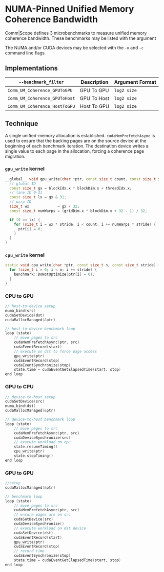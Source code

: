 # NUMA-Pinned Unified Memory Coherence Bandwidth

Comm|Scope defines 3 microbenchmarks to measure unified memory coherence bandwidth.
These benchmarks may be listed with the argument
    
The NUMA and/or CUDA devices may be selected with the `-n` and `-c` command line flags.

## Implementations

|`--benchmark_filter`|Description|Argument Format|
|-|-|-|
| `Comm_UM_Coherence_GPUToGPU` | GPU To GPU | `log2 size` |
| `Comm_UM_Coherence_GPUToHost` | GPU To Host | `log2 size` |
| `Comm_UM_Coherence_HostToGPU` | Host To GPU | `log2 size` |

## Technique

A single unified-memory allocation is established.
`cudaMemPrefetchAsync` is used to ensure that the backing pages are on the source device at the beginning of each benchmark iteration.
The destination device writes a single value to each page in the allocation, forcing a coherence page migration.

### `gpu_write` kernel

```cpp
__global__ void gpu_write(char *ptr, const size_t count, const size_t stride) {
  // global ID
  const size_t gx = blockIdx.x * blockDim.x + threadIdx.x;
  // lane ID 0-31
  const size_t lx = gx & 31;
  // warp ID
  size_t wx             = gx / 32;
  const size_t numWarps = (gridDim.x * blockDim.x + 32 - 1) / 32;

  if (0 == lx) {
    for (size_t i = wx * stride; i < count; i += numWarps * stride) {
      ptr[i] = 0;
    }
  }
}
```

### `cpu_write` kernel

```cpp
static void cpu_write(char *ptr, const size_t n, const size_t stride) {
  for (size_t i = 0; i < n; i += stride) {
    benchmark::DoNotOptimize(ptr[i] = 0);
  }
}
```


### CPU to GPU

```cpp
// host-to-device setup
numa_bind(src)
cudaSetDevice(dst)
cudaMallocManaged(&ptr)

// host-to-device benchmark loop
loop (state)
    // move pages to src
    cudaMemPrefetchAsync(ptr, src)
    cudaEventRecord(start)
    // execute on dst to force page access
    gpu_write(ptr) 
    cudaEventRecord(stop)
    cudaEventSynchronize(stop)
    state.time = cudaEventGetElapsedTime(start, stop)
end loop
```

### GPU to CPU

```cpp
// device-to-host setup
cudaSetDevice(src)
numa_bind(dst)
cudaMallocManaged(&ptr)

// device-to-host benchmark loop
loop (state)
    // move pages to src
    cudaMemPrefetchAsync(ptr, src)
    cudaDeviceSynchronize(src)
    // execute workload on cpu
    state.resumeTiming()
    cpu_write(ptr)
    state.stopTiming()
end loop
```


### GPU to GPU

```cpp
//setup
cudaMallocManaged(&ptr)

// benchmark loop
loop (state)
    // move pages to src
    cudaMemPrefetchAsync(ptr, src)
    // ensure pages are on src
    cudaSetDevice(src)
    cudaDeviceSynchronize()
    // execute workload on dst device
    cudaSetDevice(dst)
    cudaEventRecord(start)
    gpu_write(ptr) 
    cudaEventRecord(stop)
    // record time
    cudaEventSynchronize(stop)
    state.time = cudaEventGetElapsedTime(start, stop)
end loop
```
